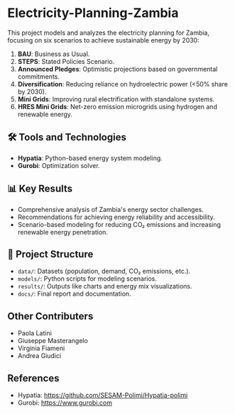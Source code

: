 # Electricity-Planning-Zambia
This project models and analyzes the electricity planning for Zambia, focusing on six scenarios to achieve sustainable energy by 2030:
1. **BAU**: Business as Usual.
2. **STEPS**: Stated Policies Scenario.
3. **Announced Pledges**: Optimistic projections based on governmental commitments.
4. **Diversification**: Reducing reliance on hydroelectric power (<50% share by 2030).
5. **Mini Grids**: Improving rural electrification with standalone systems.
6. **HRES Mini Grids**: Net-zero emission microgrids using hydrogen and renewable energy.

## 🛠 Tools and Technologies
- **Hypatia**: Python-based energy system modeling.
- **Gurobi**: Optimization solver.

## 📊 Key Results
- Comprehensive analysis of Zambia's energy sector challenges.
- Recommendations for achieving energy reliability and accessibility.
- Scenario-based modeling for reducing CO₂ emissions and increasing renewable energy penetration.

## 📂 Project Structure
- `data/`: Datasets (population, demand, CO₂ emissions, etc.).
- `models/`: Python scripts for modeling scenarios.
- `results/`: Outputs like charts and energy mix visualizations.
- `docs/`: Final report and documentation.

## Other Contributers
- Paola Latini
- Giuseppe Masterangelo
- Virginia Fiameni
- Andrea Giudici

## References
- Hypatia: https://github.com/SESAM-Polimi/Hypatia-polimi
- Gurobi: https://www.gurobi.com

